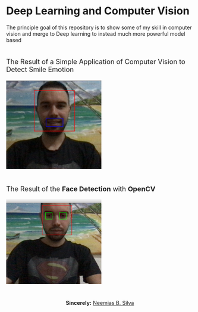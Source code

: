 # Deep Learning and Computer Vision

The principle goal of this repository is to show some of my skill in computer vision and merge to Deep learning to instead much more powerful model based

#

<p style="font-size:18px"> The Result of a Simple Application of Computer Vision to Detect Smile Emotion</p>

<img src="smile-result.png" width="256">


#

<p style="font-size:18px">The Result of the <b>Face Detection</b> with <b>OpenCV</b> 
</p>

<img src="face-eye.png" width="256">



# 

<p align="center"><b>Sincerely:</b> <a href="https://github.com/neemiasbsilva">Neemias B. Silva</a></p>